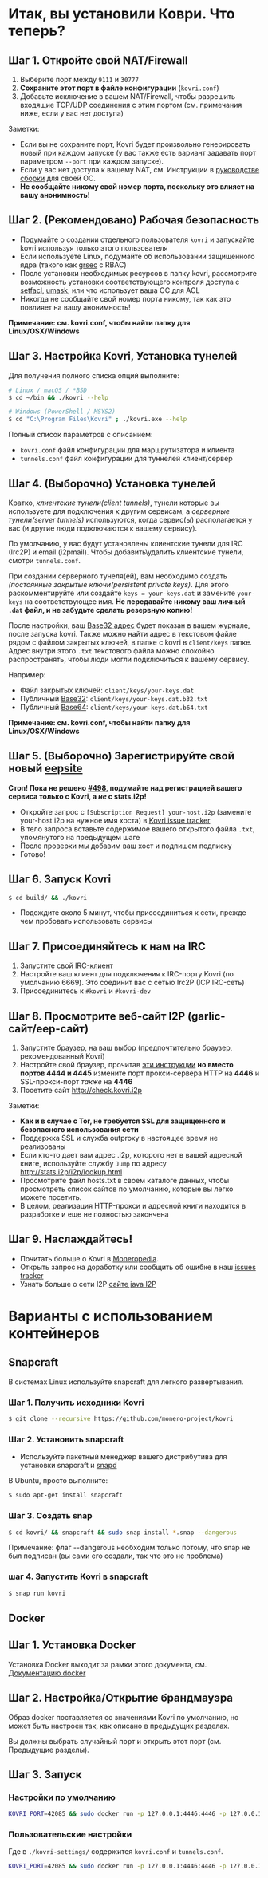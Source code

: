 # Итак, вы установили Коври. Что теперь?

## Шаг 1. Откройте свой NAT/Firewall
1. Выберите порт между ```9111``` и ```30777```
2. **Сохраните этот порт в файле конфигурации** (`kovri.conf`)
3. Добавьте исключение в вашем NAT/Firewall, чтобы разрешить входящие TCP/UDP соединения с этим портом (см. примечания ниже, если у вас нет доступа)

Заметки:

- Если вы не сохраните порт, Kovri будет произвольно генерировать новый при каждом запуске (у вас также есть вариант задавать порт параметром `--port` при каждом запуске).
- Если у вас нет доступа к вашему NAT, см. Инструкции в [руководстве сборки](https://github.com/monero-project/kovri-docs/blob/master/i18n/ru/building.md) для своей ОС.
- **Не сообщайте никому свой номер порта, поскольку это влияет на вашу анонимность!**

## Шаг 2. (Рекомендовано) Рабочая безопасность

- Подумайте о создании отдельного пользователя `kovri` и запускайте kovri используя только этого пользователя
- Если используете Linux, подумайте об использовании защищенного ядра (такого как [grsec](https://en.wikibooks.org/wiki/Grsecurity) с RBAC)
- После установки необходимых ресурсов в папку kovri, рассмотрите возможность установки соответствующего контроля доступа с [setfacl](https://linux.die.net/man/1/setfacl), [umask](https://en.wikipedia.org/wiki/Umask), или что использует ваша ОС для ACL
- Никогда не сообщайте свой номер порта никому, так как это повлияет на вашу анонимность!

**Примечание: см. kovri.conf, чтобы найти папку для Linux/OSX/Windows**

## Шаг 3. Настройка Kovri, Установка тунелей

Для получения полного списка опций выполните:

```bash
# Linux / macOS / *BSD
$ cd ~/bin && ./kovri --help
```

```bash
# Windows (PowerShell / MSYS2)
$ cd "C:\Program Files\Kovri" ; ./kovri.exe --help
```

Полный список параметров с описанием:

- `kovri.conf` файл конфигурации для маршрутизатора и клиента
- `tunnels.conf` файл конфигурации для туннелей клиент/сервер

## Шаг 4. (Выборочно) Установка тунелей

Кратко, *клиентские тунели(client tunnels)*, тунели которые вы используете для подключения к другим сервисам, а *серверные тунели(server tunnels)* используются, когда сервис(ы) располагается у вас (и другие люди подключаются к вашему сервису).

По умолчанию, у вас будут установлены клиентские тунели для IRC (Irc2P) и email (i2pmail). Чтобы добавить\удалить клиентские тунели, смотри `tunnels.conf`.

При создании серверного тунеля(ей), вам необходимо создать *(постоянные закрытые ключи(persistent private keys)*. Для этого раскомментируйте или создайте `keys = your-keys.dat` и замените `your-keys` на соответствующее имя. **Не передавайте никому ваш личный `.dat` файл, и не забудьте сделать резервную копию!**

После настройки, ваш [Base32 адрес](https://getmonero.org/resources/moneropedia/base32-address) будет показан в вашем журнале, после запуска kovri. Также можно найти адрес в текстовом файле рядом с файлом закрытых ключей, в папке с kovri в `client/keys` папке. Адрес внутри этого `.txt` текстового файла можно спокойно распространять, чтобы люди могли подключиться к вашему сервису.

Например:

- Файл закрытых ключей: `client/keys/your-keys.dat`
- Публичный [Base32](https://getmonero.org/resources/moneropedia/base32-address): `client/keys/your-keys.dat.b32.txt`
- Публичный [Base64](https://getmonero.org/resources/moneropedia/base64-address): `client/keys/your-keys.dat.b64.txt`

**Примечание: см. kovri.conf, чтобы найти папку для Linux/OSX/Windows**

## Шаг 5. (Выборочно) Зарегистрируйте свой новый [eepsite](https://getmonero.org/resources/moneropedia/eepsite)

**Стоп! Пока не решено [#498](https://github.com/monero-project/kovri/issues/498), подумайте над регистрацией вашего сервиса только с Kovri, а *не* с stats.i2p!**

- Откройте запрос с `[Subscription Request] your-host.i2p` (замените your-host.i2p на нужное имя хоста) в [Kovri issue tracker](https://github.com/monero-project/kovri/issues)
- В тело запроса вставьте содержимое вашего открытого файла `.txt`, упомянутого на предыдущем шаге
- После проверки мы добавим ваш хост и подпишем подписку
- Готово!

## Шаг 6. Запуск  Kovri
```bash
$ cd build/ && ./kovri
```
- Подождите около 5 минут, чтобы присоединиться к сети, прежде чем пробовать использовать сервисы

## Шаг 7. Присоединяйтесь к нам на IRC
1. Запустите свой [IRC-клиент](https://ru.wikipedia.org/wiki/Список_IRC-клиентов)
2. Настройте ваш клиент для подключения к IRC-порту Kovri (по умолчанию 6669). Это соединит вас с сетью Irc2P (ICP IRC-сеть)
3. Присоединитесь к `#kovri` и `#kovri-dev`

## Шаг 8. Просмотрите веб-сайт I2P (garlic-сайт/eep-сайт)
1. Запустите браузер, на ваш выбор (предпочтительно браузер, рекомендованный Kovri)
2. Настройте свой браузер, прочитав [эти инструкции](https://geti2p.net/ru/about/browser-config) **но вместо портов 4444 и 4445** измените порт прокси-сервера HTTP на **4446** и SSL-прокси-порт *также* на **4446**
3. Посетите сайт http://check.kovri.i2p

Заметки:

- **Как и в случае с Tor, не требуется SSL для  защищенного и безопасного использования сети**
- Поддержка SSL и служба outproxy в настоящее время не реализованы
- Если кто-то дает вам адрес .i2p, которого нет в вашей адресной книге, используйте службу `Jump` по адресу http://stats.i2p/i2p/lookup.html
- Просмотрите файл hosts.txt в своем каталоге данных, чтобы просмотреть список сайтов по умолчанию, которые вы легко можете посетить.
- В целом, реализация HTTP-прокси и адресной книги находится в разработке и еще не полностью закончена

## Шаг 9. Наслаждайтесь!
- Почитать больше о Kovri в [Moneropedia](https://getmonero.org/resources/moneropedia/kovri).
- Открыть запрос на доработку или сообщить об ошибке в наш [issues tracker](https://github.com/monero-project/kovri/issues)
- Узнать больше о сети I2P [сайте java I2P](https://geti2p.net/en/docs)

# Варианты с использованием контейнеров

## Snapcraft

В системах Linux используйте snapcraft для легкого развертывания.

### Шаг 1. Получить исходники Kovri

```bash
$ git clone --recursive https://github.com/monero-project/kovri
```

### Шаг 2. Установить snapcraft

- Используйте пакетный менеджер вашего дистрибутива для установки snapcraft и [snapd](https://snapcraft.io/docs/core/install)

В Ubuntu, просто выполните:
```bash
$ sudo apt-get install snapcraft
```

### Шаг 3. Создать snap

```bash
$ cd kovri/ && snapcraft && sudo snap install *.snap --dangerous
```
Примечание: флаг --dangerous необходим только потому, что snap не был подписан (вы сами его создали, так что это не проблема)

### шаг 4. Запустить Kovri в snapcraft

```bash
$ snap run kovri
```

## Docker

## Шаг 1. Установка Docker
Установка Docker выходит за рамки этого документа, см. [Документацию docker](https://docs.docker.com/engine/installation/)

## Шаг 2. Настройка/Открытие брандмауэра

Образ docker поставляется со значениями Kovri по умолчанию, но может быть настроен так, как описано в предыдущих разделах.

Вы должны выбрать случайный порт и открыть этот порт (см. Предыдущие разделы).

## Шаг 3. Запуск

### Настройки по умолчанию
```bash
KOVRI_PORT=42085 && sudo docker run -p 127.0.0.1:4446:4446 -p 127.0.0.1:6669:6669 -p $KOVRI_PORT --env KOVRI_PORT=$KOVRI_PORT geti2p/kovri
```

### Пользовательские настройки 
Где в  `./kovri-settings/` содержится `kovri.conf` и `tunnels.conf`.
```bash
KOVRI_PORT=42085 && sudo docker run -p 127.0.0.1:4446:4446 -p 127.0.0.1:6669:6669 -p $KOVRI_PORT --env KOVRI_PORT=$KOVRI_PORT -v kovri-settings:/home/kovri/.kovri/config:ro geti2p/kovri
```
